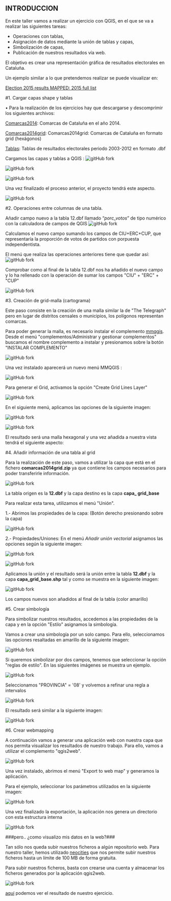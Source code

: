 ## INTRODUCCION ##


En este taller vamos a realizar un ejercicio con QGIS, en el que se va a realizar las siguientes tareas: 

- Operaciones con tablas, 
- Asignación de datos mediante la unión de tablas y capas,
- Simbolización de capas,
- Publicación de nuestros resultados vía web.

El objetivo es crear una representación gráfica de resultados electorales en Cataluña.

Un ejemplo similar a lo que pretendemos realizar se puede visualizar en: 

 [Election 2015 results MAPPED: 2015 full list](http://www.telegraph.co.uk/news/general-election-2015/11584325/full-results-map-uk-2015.html)


#1. Cargar capas shape y tablas

•	Para la realización de los ejercicios hay que descargarse y descomprimir los siguientes archivos:

[Comarcas2014](/datos/comarcas_14.rar): Comarcas de Cataluña en el año 2014.

[Comarcas2014grid](/datos/capa_grid_base.rar): Comarcas2014grid: Comarcas de Cataluña en formato grid (hexágonos)

[Tablas](/datos/tablas.rar): Tablas de resultados electorales periodo 2003-2012 en formato .dbf


 Cargamos las capas y tablas a QGIS : ![gitHub fork](/img/btn_add_capas.png)


![gitHub fork](/img/capas.png)


![gitHub fork](/img/menu_add.png)

Una vez finalizado el proceso anterior, el proyecto tendrá este aspecto.


![gitHub fork](/img/qgis_capas_cargadas.png)


#2. Operaciones entre columnas de una tabla.

Añadir campo nuevo a la tabla 12.dbf llamado “*porc_votos*” de tipo numérico con la calculadora de campos de QGIS ![gitHub fork](/img/calculadora_campos.JPG)
	
Calculamos el nuevo campo sumando los campos de CIU+ERC+CUP, que representaría la proporción de votos de partidos con porpuesta independentista.

El menú que realiza las operaciones anteriores tiene que quedar así:
![gitHub fork](/img/add_campos.png)

Comprobar como al final de la tabla 12.dbf nos ha añadido el nuevo campo y lo ha rellenado con la operación de sumar los campos "CIU" + "ERC" + "CUP"

![gitHub fork](/img/campo_relleno.png)


#3. Creación de grid-malla (cartograma)

Este paso consiste en la creación de una malla similar la de "The Telegraph" pero en lugar de distritos censales o municipios, los polígonos representan comarcas.

Para poder generar la malla, es necesario instalar el complemento [mmqgis](http://michaelminn.com/linux/mmqgis/). Desde el menú "complementos/Administrar y gestionar complementos" buscamos el nombre complemento a instalar y presionamos sobre la botón "INSTALAR COMPLEMENTO"

![gitHub fork](/img/mmqgis.png)

Una vez instalado aparecerá un nuevo menú MMQGIS : 

![gitHub fork](/img/menu_mmqgis.png)


Para generar el Grid, activamos la opción "Create Grid Lines Layer"

![gitHub fork](/img/menu_mmqgis_3.png)

En el siguiente menú, aplicamos las opciones de la siguiente imagen: 

![gitHub fork](/img/menu_mmqgis_4.png)

![gitHub fork](/img/menu_mmqgis_5.png)

El resultado será una malla hexagonal y una vez añadida a nuestra vista tendrá el siguiente aspecto:

#4. Añadir información de una tabla al grid

Para la realización de este paso, vamos a utilizar la capa que está en el fichero **comarcas2014grid.zip** ya que contiene los campos necesarios para poder transferirle información.

![gitHub fork](/img/malla_inicial.png)

La tabla origen es la **12.dbf** y la capa destino es la capa **capa_ grid_base**

Para realizar esta tarea, utilizamos el menú "Unión".

 1.- Abrimos las propiedades de la capa: (Botón derecho presionando sobre la capa)

![gitHub fork](/img/menu_union.png)

 2.- Propiedades/Uniones: En el menú *Añadir unión vectorial* asignamos las opciones según la siguiente imagen:

![gitHub fork](/img/union.png)

![gitHub fork](/img/union_campos.png)

Aplicamos la unión y el resultado será la unión entre la tabla **12.dbf** y la capa **capa_grid_base.shp** tal y como se muestra en la siguiente imagen:

![gitHub fork](/img/union_resultado.png)

Los campos nuevos son añadidos al final de la tabla (color amarillo)

#5. Crear simbología

Para simbolizar nuestros resultados, accedemos a las propiedades de la capa y en la opción "Estilo" asignamos la simbología.

Vamos a crear una simbología por un solo campo. Para ello, seleccionamos las opciones resaltadas en amarillo de la siguiente imagen: 

![gitHub fork](/img/simbolizar_graduado.png)

Si queremos simbolizar por dos campos, tenemos que seleccionar la opción "reglas de estilo". En las siguientes imágenes se muestra un ejemplo.


![gitHub fork](/img/simbolizar_reglas.png)

Seleccionamos "PROVINCIA" = '08' y volvemos a refinar una regla a intervalos

![gitHub fork](/img/simbolizar_reglas_2.png)

El resultado será similar a la siguiente imagen:

![gitHub fork](/img/simbolizar_reglas_3.png)

#6. Crear webmapping

A continuación vamos a generar una aplicación web con nuestra capa que nos permita visualizar los resultados de nuestro trabajo. Para ello, vamos a utilizar el complemento "qgis2web".

![gitHub fork](/img/complemento_qgis2web.png)

Una vez instalado, abrimos el menú "Export to web map" y generamos la aplicación.

Para el ejemplo, seleccionar los parámetros utilizados en la siguiente imagen:

![gitHub fork](/img/webmap.png)

Una vez finalizado la exportación, la aplicación nos genera un directorio con esta estructura interna

![gitHub fork](/img/qgis2web_estructura_ficheros.png)
 

###pero.. ¿como visualizo mis datos en la web?###

Tan sólo nos queda subir nuestros ficheros a algún repositorio web. Para nuestro taller, hemos utilizado  [neocities](https://neocities.org/) que nos permite subir nuestros ficheros hasta un límite de 100 MB de forma gratuita.

Para subir nuestros ficheros, basta con crearse una cuenta y almacenar los ficheros generados por la aplicación qgis2web.

![gitHub fork](/img/neocities.png)


[aquí](http://servigis.neocities.org/qgis2web_2015_10_08-14_11_27/index.html) podemos ver el resultado de nuestro ejercicio. 




